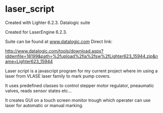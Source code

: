 # laser_script

Created with Lighter 6.2.3. Datalogic suite

Created for LaserEngine 6.2.3.

Suite can be found at www.datalogic.com
Direct link:

http://www.datalogic.com/tools/download.aspx?iddwnfile=18199&path=%2fupload%2fia%2fsw%2fLighter623_15944.zip&name=Lighter623_15944

Laser script is a javascript program for my current project where im using a laser from VLASE laser family to mark pump covers.

It uses predefined classes to control stepper motor regulator, pneaumatic valves, reads sensor states etc...

It creates GUI on a touch screen monitor trough which operater can use laser for automatic or manual marking.
